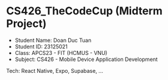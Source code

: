 # CS426_TheCodeCup (Midterm Project)
- Student Name: Doan Duc Tuan
- Student ID: 23125021
- Class: APCS23 - FIT (HCMUS - VNU)
- Subject: CS426 - Mobile Device Application Development

Tech: React Native, Expo, Supabase, ...
